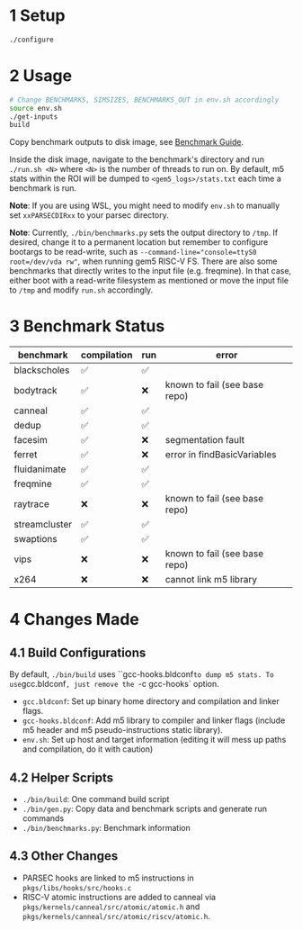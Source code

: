 # 1 Setup
```bash
./configure
```

# 2 Usage
```bash
# Change BENCHMARKS, SIMSIZES, BENCHMARKS_OUT in env.sh accordingly
source env.sh
./get-inputs
build
```

Copy benchmark outputs to disk image, see [Benchmark Guide](https://github.com/ppeetteerrs/gem5-RISC-V-FS-Linux/blob/main/Benchmark%20Guide.md).

Inside the disk image, navigate to the benchmark's directory and run `./run.sh <N>` where `<N>` is the number of threads to run on. By default, m5 stats within the ROI will be dumped to `<gem5_logs>/stats.txt` each time a benchmark is run.

**Note**: If you are using WSL, you might need to modify `env.sh` to manually set `xxPARSECDIRxx` to your parsec directory.

**Note**: Currently, `./bin/benchmarks.py` sets the output directory to `/tmp`. If desired, change it to a permanent location but remember to configure bootargs to be read-write, such as `--command-line="console=ttyS0 root=/dev/vda rw"`, when running gem5 RISC-V FS. There are also some benchmarks that directly writes to the input file (e.g. freqmine). In that case, either boot with a read-write filesystem as mentioned or move the input file to `/tmp` and modify `run.sh` accordingly.

# 3 Benchmark Status
| benchmark     | compilation | run | error                         |
| ------------- | ----------- | --- | ----------------------------- |
| blackscholes  | ✅           | ✅   |                               |
| bodytrack     | ✅           | ❌   | known to fail (see base repo) |
| canneal       | ✅           | ✅   |                               |
| dedup         | ✅           | ✅   |                               |
| facesim       | ✅           | ❌   | segmentation fault            |
| ferret        | ✅           | ❌   | error in findBasicVariables   |
| fluidanimate  | ✅           | ✅   |                               |
| freqmine      | ✅           | ✅   |                               |
| raytrace      | ❌           | ❌   | known to fail (see base repo) |
| streamcluster | ✅           | ✅   |                               |
| swaptions     | ✅           | ✅   |                               |
| vips          | ❌           | ❌   | known to fail (see base repo) |
| x264          | ❌           | ❌   | cannot link m5 library        |

# 4 Changes Made
## 4.1 Build Configurations
By default, `./bin/build` uses ``gcc-hooks.bldconf` to dump m5 stats. To use `gcc.bldconf`, just remove the `-c gcc-hooks` option.

- `gcc.bldconf`: Set up binary home directory and compilation and linker flags.
- `gcc-hooks.bldconf`: Add m5 library to compiler and linker flags (include m5 header and m5 pseudo-instructions static library).
- `env.sh`: Set up host and target information (editing it will mess up paths and compilation, do it with caution)

## 4.2 Helper Scripts
- `./bin/build`: One command build script
- `./bin/gen.py`: Copy data and benchmark scripts and generate run commands
- `./bin/benchmarks.py`: Benchmark information

## 4.3 Other Changes
- PARSEC hooks are linked to m5 instructions in `pkgs/libs/hooks/src/hooks.c`
- RISC-V atomic instructions are added to canneal via `pkgs/kernels/canneal/src/atomic/atomic.h` and `pkgs/kernels/canneal/src/atomic/riscv/atomic.h`.
